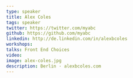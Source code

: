 ```yaml
---
type: speaker
title: Alex Coles
tags: speaker
twitter: https://twitter.com/myabc
github: https://github.com/myabc
linkedin: http://de.linkedin.com/in/alexbcoles
workshops:
talks: Front End Choices
video: 
image: alex-coles.jpg
description: Berlin · alexbcoles.com
---
```


